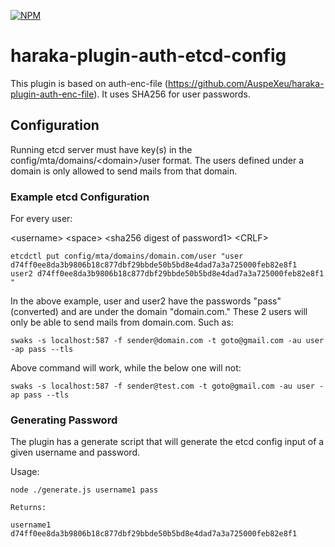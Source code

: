 [![NPM][npm-img]][npm-url]

# haraka-plugin-auth-etcd-config

This plugin is based on auth-enc-file (https://github.com/AuspeXeu/haraka-plugin-auth-enc-file).
It uses SHA256 for user passwords.


## Configuration
Running etcd server must have key(s) in the config/mta/domains/\<domain>/user format.
The users defined under a domain is only allowed to send mails from that domain.

### Example etcd Configuration

For every user:

\<username> \<space> \<sha256 digest of password1> \<CRLF>

```
etcdctl put config/mta/domains/domain.com/user "user d74ff0ee8da3b9806b18c877dbf29bbde50b5bd8e4dad7a3a725000feb82e8f1
user2 d74ff0ee8da3b9806b18c877dbf29bbde50b5bd8e4dad7a3a725000feb82e8f1
"
```
In the above example, user and user2 have the passwords "pass" (converted) and are under the domain "domain.com." These 2 users will only be able to send mails from domain.com.
Such as:
```
swaks -s localhost:587 -f sender@domain.com -t goto@gmail.com -au user -ap pass --tls
```
Above command will work, while the below one will not:
```
swaks -s localhost:587 -f sender@test.com -t goto@gmail.com -au user -ap pass --tls
```


### Generating Password

The plugin has a generate script that will generate the etcd config input of a given username and password.

Usage:
```
node ./generate.js username1 pass

Returns:

username1 d74ff0ee8da3b9806b18c877dbf29bbde50b5bd8e4dad7a3a725000feb82e8f1
```




<!-- leave these buried at the bottom of the document -->
[npm-img]: https://nodei.co/npm/haraka-plugin-auth-etcd-config.png
[npm-url]: https://www.npmjs.com/package/haraka-plugin-auth-etcd-config
